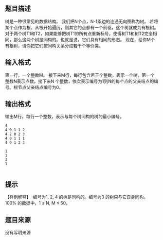 


## 题目描述
树是一种很常见的数据结构。
我们把N个点，N-1条边的连通无向图称为树。
若将某个点作为根，从根开始遍历，则其它的点都有一个前驱，这个树就成为有根树。
对于两个树T1和T2，如果能够把树T1的所有点重新标号，使得树T1和树T2完全相
同，那么这两个树是同构的。也就是说，它们具有相同的形态。
现在，给你M个有根树，请你把它们按同构关系分成若干个等价类。
## 输入格式
第一行，一个整数M。
接下来M行，每行包含若干个整数，表示一个树。第一个整数N表示点数。接下来N
个整数，依次表示编号为1到N的每个点的父亲结点的编号。根节点父亲结点编号为0。
## 输出格式
输出M行，每行一个整数，表示与每个树同构的树的最小编号。

```input1
4 
4 0 1 1 2 
4 2 0 2 3 
4 0 1 1 1 
4 0 1 2 3 

```

```output1
1 
1 
3 
1 
 
```

## 提示
【样例解释】 
编号为1, 2, 4 的树是同构的。编号为3 的树只与它自身同构。 
100% 的数据中，1 ≤ N, M ≤ 50。 
## 题目来源
没有写明来源


